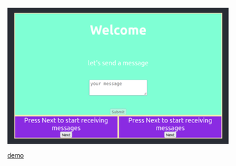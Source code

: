 ![preview](https://github.com/barhoring/biot/blob/master/public/preview.png "preview")

[demo](https://barhoring.github.io/biot/)
